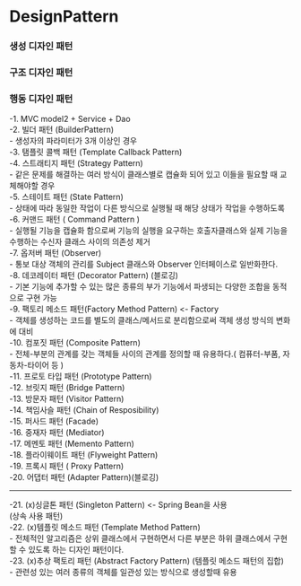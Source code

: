 # DesignPattern

### 생성 디자인 패턴
### 구조 디자인 패턴
### 행동 디자인 패턴

-1. MVC model2 + Service + Dao  
-2. 빌더 패턴 (BuilderPattern)  
    - 생성자의 파라미터가 3개 이상인 경우  
-3. 탬플릿 콜백 패턴 (Template Callback Pattern)    
-4. 스트래티지 패턴 (Strategy Pattern)  
    - 같은 문제를 해결하는 여러 방식이 클래스별로 캡슐화 되어 있고 이들을 필요할 때 교체해야할 경우  
-5. 스테이트 패턴 (State Pattern)  
    - 상태에 따라 동일한 작업이 다른 방식으로 실행될 때 해당 상태가 작업을 수행하도록   
-6. 커맨드 패턴 ( Command Pattern )  
    - 실행될 기능을 캡슐화 함으로써 기능의 실행을 요구하는 호출자클래스와 실제 기능을 수행하는 수신자 클래스 사이의 의존성 제거  
-7. 옵저버 패턴 (Observer)  
    - 통보 대상 객체의 관리를 Subject 클래스와 Observer 인터페이스로 일반화한다.  
-8. 데코레이터 패턴 (Decorator Pattern) (블로깅)  
    - 기본 기능에 추가할 수 있는 많은 종류의 부가 기능에서 파생되는 다양한 조합을 동적으로 구현 가능  
-9. 팩토리 메소드 패턴(Factory Method Pattern) <- Factory  
    - 객체를 생성하는 코드를 별도의 클래스/메서드로 분리함으로써 객체 생성 방식의 변화에 대비  
-10. 컴포짓 패턴 (Composite Pattern)  
    - 전체-부분의 관계를 갖는 객체들 사이의 관계를 정의할 때 유용하다.( 컴퓨터-부품, 자동차-타이어 등 )  
-11. 프로토 타입 패턴 (Prototype Pattern)  
-12. 브릿지 패턴 (Bridge Pattern)  
-13. 방문자 패턴 (Visitor Pattern)  
-14. 책임사슬 패턴 (Chain of Resposibility)  
-15. 퍼사드 패턴 (Facade)  
-16. 중재자 패턴 (Mediator)  
-17. 메멘토 패턴 (Memento Pattern)  
-18. 플라이웨이트 패턴 (Flyweight Pattern)  
-19. 프록시 패턴 ( Proxy Pattern)  
-20. 어댑터 패턴 (Adapter Pattern)(블로깅)

---
      
        
-21. (x)싱글톤 패턴 (Singleton Pattern) <- Spring Bean을 사용  
(상속 사용 패턴)  
-22. (x)템플릿 메소드 패턴 (Template Method Pattern)  
    - 전체적인 알고리즘은 상위 클래스에서 구현하면서 다른 부분은 하위 클래스에서 구현할 수 있도록 하는 디자인 패턴이다.  
-23. (x)추상 팩토리 패턴 (Abstract Factory Pattern) (템플릿 메소드 패턴의 집합)  
    - 관련성 있는 여러 종류의 객체를 일관성 있는 방식으로 생성할때 유용  
    
